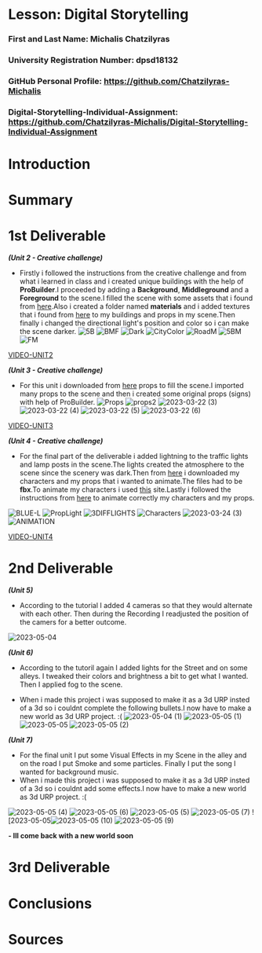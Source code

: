 # Lesson: Digital Storytelling

### First and Last Name: Michalis Chatzilyras
### University Registration Number: dpsd18132
### GitHub Personal Profile: https://github.com/Chatzilyras-Michalis
### Digital-Storytelling-Individual-Assignment: https://github.com/Chatzilyras-Michalis/Digital-Storytelling-Individual-Assignment

# Introduction



# Summary


# 1st Deliverable

***(Unit 2 - Creative challenge)***

- Firstly i followed the instructions from the creative challenge and from what i learned in class and i created unique buildings with the help of **ProBuilder**.I proceeded by adding a **Background**,  **Middleground** and a **Foreground** to the scene.I filled the scene with some assets that i found from [here](https://assetstore.unity.com/?category=3d%2Fenvironments%2Froadways&orderBy=4).Also i created a folder named **materials** and i added textures that i found from [here](https://www.textures.com/browse/pbr-materials/114558) to my buildings and props in my scene.Then finally i changed the directional light's position and color so i can make the scene darker.
![5B](https://user-images.githubusercontent.com/100956239/227389191-a500c671-09df-4772-a0d9-95465e0fd131.png)
![BMF](https://user-images.githubusercontent.com/100956239/227389205-c63b2c51-dade-4333-a7f5-9dbd998a9be7.png)
![Dark](https://user-images.githubusercontent.com/100956239/227389400-381d4ca0-a78a-44b9-9abc-a982fa9d1fb4.png)
![CityColor](https://user-images.githubusercontent.com/100956239/227389604-2a9aec49-c91c-4d2a-8693-ff00579e050b.png)
![RoadM](https://user-images.githubusercontent.com/100956239/227390294-449ca35d-d2ae-44f9-b9df-602e2a7fea03.png)
![5BM](https://user-images.githubusercontent.com/100956239/227390302-f21bbb00-a5ce-476f-b6dd-769cdd7e6b31.png)
![FM](https://user-images.githubusercontent.com/100956239/227390310-68ed972a-c004-4622-a202-978d3e60edc0.png)

[VIDEO-UNIT2](https://youtu.be/hj6jB1G54cc)

***(Unit 3 - Creative challenge)***

- For this unit i downloaded from [here](https://assetstore.unity.com/?category=3d%2Fenvironments%2Froadways&orderBy=4) props to fill the scene.I imported  many props to the scene and then i created some original props (signs) with help of ProBuilder.
 ![Props](https://user-images.githubusercontent.com/100956239/227391305-441fd249-0522-49d2-9959-3e26c87a74b8.png)
![props2](https://user-images.githubusercontent.com/100956239/227391312-7a1e3653-e44e-49a4-941a-4c823b1851be.png)
![2023-03-22 (3)](https://user-images.githubusercontent.com/100956239/227391362-5faad6ec-8aad-4790-95de-f4e82b9ee414.png)
![2023-03-22 (4)](https://user-images.githubusercontent.com/100956239/227391369-ce1a4b17-66ba-4321-9c06-5ad6dfe62048.png)
![2023-03-22 (5)](https://user-images.githubusercontent.com/100956239/227391380-24291045-59e9-4610-b4f9-6d5c0a9e9211.png)
![2023-03-22 (6)](https://user-images.githubusercontent.com/100956239/227391385-ecd7d5f1-8cf3-4c54-a945-64df39450166.png)

[VIDEO-UNIT3](https://youtu.be/rJ7xLUldSx8 )

***(Unit 4 - Creative challenge)***
- For the final part of the deliverable i added lightning to the traffic lights and lamp posts in the scene.The lights created the atmosphere to the scene since the scenery was dark.Then from [here](https://sketchfab.com/feed) i downloaded my characters and my  props that i wanted to animate.The files had to be **fbx**.To animate my characters i used [this](https://www.mixamo.com/#/) site.Lastly i followed the instructions from [here](https://learn.unity.com/tutorial/lesson-4-3-configure-humanoid-rigs-and-add-animation-clips?uv=2019.4&courseId=5ee00851edbc2a0022274f75&projectId=5ed9b7cdedbc2a115bab2a9f#5ed99d04edbc2a06de31344d) to animate correctly my characters and my props.

![BLUE-L](https://user-images.githubusercontent.com/100956239/227394094-c7e14d9c-1b2b-4d4b-9470-ec5669c40622.png)
![PropLight](https://user-images.githubusercontent.com/100956239/227394125-6c23c1ce-9f31-4a20-88b6-e12213f0c9a0.png)
![3DIFFLIGHTS](https://user-images.githubusercontent.com/100956239/227394131-21d95fec-4e5a-4504-976f-508a8ef6f3ad.png)
![Characters](https://user-images.githubusercontent.com/100956239/227394143-e12873c5-6fc0-4eb4-ac35-0a285cef94da.png)
![2023-03-24 (3)](https://user-images.githubusercontent.com/100956239/227394149-a22c8c6c-f21a-4cbe-90a8-e5fa8487df6d.png)
![ANIMATION](https://user-images.githubusercontent.com/100956239/227394155-a9b812a0-13cc-45ef-ac01-91f9df7eb1b2.png)





[VIDEO-UNIT4](https://youtu.be/1oq_En9--aY)




# 2nd Deliverable

***(Unit 5)***

- According to the tutorial I added 4 cameras so that they would alternate with each other. Then during the Recording I readjusted the position of the camers for a better outcome.

![2023-05-04](https://user-images.githubusercontent.com/100956239/236673305-4e8021b4-52ae-4285-be40-48a6ab8ada92.png)


***(Unit 6)***
- According to the tutoril again I added lights for the Street and on some alleys. I tweaked their colors and brightness a bit to get what I wanted. Then I applied fog  to the scene.

- When i made this project i was supposed to make it as a 3d URP insted of a 3d so i couldnt complete the following bullets.I now have to make a new world as 3d URP project. :(
![2023-05-04 (1)](https://user-images.githubusercontent.com/100956239/236673308-e6ed65fd-ca0f-4621-b704-a29a9e858944.png)
![2023-05-05 (1)](https://user-images.githubusercontent.com/100956239/236673327-8e500cc2-81e9-4a03-ac8b-3e9bea3580c9.png)
![2023-05-05](https://user-images.githubusercontent.com/100956239/236673332-3aa30190-3487-4a25-9654-46a74b168537.png)
![2023-05-05 (2)](https://user-images.githubusercontent.com/100956239/236673336-d8f0fdd5-e384-4864-aadc-442c90284588.png)


***(Unit 7)***

- For the final unit I put some Visual Effects in my Scene in the alley and on the road I put Smoke and some particles. Finally I put the song I wanted for background music.
- When i made this project i was supposed to make it as a 3d URP insted of a 3d so i couldnt add some effects.I now have to make a new world as 3d URP project. :(

![2023-05-05 (4)](https://user-images.githubusercontent.com/100956239/236674017-634357ba-ef36-436d-95e9-cb965b2ff068.png)
![2023-05-05 (6)](https://user-images.githubusercontent.com/100956239/236674019-61e4a2bd-a3fc-4cc0-9354-032992c590d4.png)
![2023-05-05 (5)](https://user-images.githubusercontent.com/100956239/236674022-0df6c81d-897b-48ea-90c8-2a618348c181.png)
![2023-05-05 (7)](https://user-images.githubusercontent.com/100956239/236674023-1cd951db-e0cd-4548-bcc9-9b876dbce5b0.png)
![2023-05-05![2023-05-05 (10)](https://user-images.githubusercontent.com/100956239/236674051-a3cfb5a5-fbdf-481a-85fe-aa00e92e7f4e.png)
![2023-05-05 (9)](https://user-images.githubusercontent.com/100956239/236674062-1cb7502b-988f-4712-b8a4-17462049535a.png)

**- Ill come back with a new world soon**








# 3rd Deliverable 


# Conclusions


# Sources
